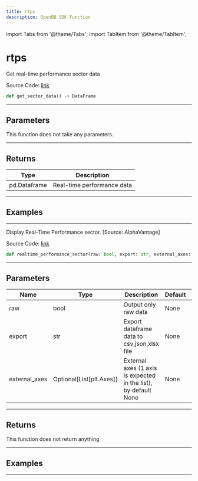 ```yaml
---
title: rtps
description: OpenBB SDK Function
---
```


import Tabs from '@theme/Tabs';
import TabItem from '@theme/TabItem';

# rtps

<Tabs>
<TabItem value="model" label="Model" default>

Get real-time performance sector data

Source Code: [link](https://github.com/OpenBB-finance/OpenBBTerminal/tree/main/openbb_terminal/economy/alphavantage_model.py#L19)

```python
def get_sector_data() -> DataFrame
```
---

## Parameters

This function does not take any parameters.

---

## Returns

| Type | Description |
| ---- | ----------- |
| pd.Dataframe | Real-time performance data |

---

## Examples

---



</TabItem>
<TabItem value="view" label="View">

Display Real-Time Performance sector. [Source: AlphaVantage]

Source Code: [link](https://github.com/OpenBB-finance/OpenBBTerminal/tree/main/openbb_terminal/economy/alphavantage_view.py#L27)

```python
def realtime_performance_sector(raw: bool, export: str, external_axes: Optional[List[matplotlib.axes._axes.Axes]]) -> None
```
---

## Parameters

| Name | Type | Description | Default | Optional |
| ---- | ---- | ----------- | ------- | -------- |
| raw | bool | Output only raw data | None | False |
| export | str | Export dataframe data to csv,json,xlsx file | None | False |
| external_axes | Optional[List[plt.Axes]] | External axes (1 axis is expected in the list), by default None | None | True |

---

## Returns

This function does not return anything

---

## Examples

---



</TabItem>
</Tabs>